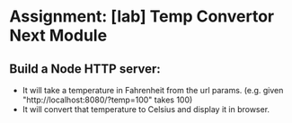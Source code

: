 <h1>Assignment: [lab] Temp Convertor Next Module</h1>

<h2>Build a Node HTTP server:</h2>

<ul>
<li>It will take a temperature in Fahrenheit from the url params. (e.g. given "http://localhost:8080/?temp=100" takes 100)</li>
<li>It will convert that temperature to Celsius and display it in browser.</li>
</ul>
